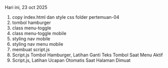 Hari ini, 23 oct 2025
<ol>
  <li>copy index.html dan style css folder pertemuan-04</li>
  <li>tombol hamburger</li>
  <li>class menu-toggle</li>
  <li>class menu-toggle mobile</li>
  <li>styling nav mobile</li>
  <li>styling nav menu mobile</li>
  <li>membuat script.js</li>
  <li>Script.js Tombol Hamburger, Latihan Ganti Teks Tombol Saat Menu Aktif</li>
  <li>Script.js, Latihan Ucapan Otomatis Saat Halaman Dimuat</li>
</ol>